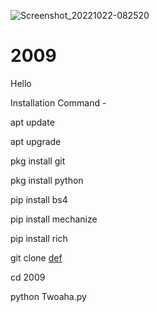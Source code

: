 ![Screenshot_20221022-082520](https://user-images.githubusercontent.com/108892202/197315220-202deafa-d2ba-4d51-817a-40f1b5736479.png)
# 2009
Hello

Installation Command -

apt update

apt upgrade

pkg install git

pkg install python 

pip install bs4

pip install mechanize 

pip install rich 

git clone [def]

cd 2009

python Twoaha.py


[def]: https://github.com/Twoaha/2009